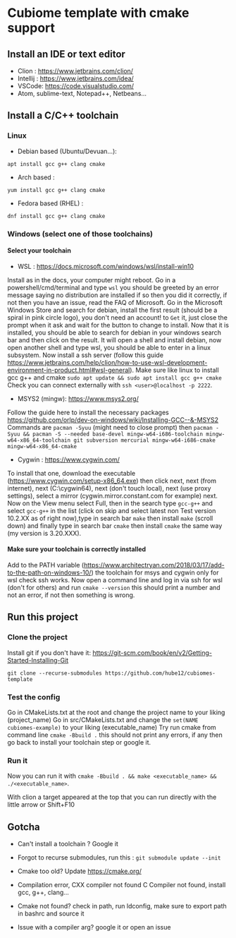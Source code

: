 # Cubiome template with cmake support

## Install an IDE or text editor

- Clion : https://www.jetbrains.com/clion/
- Intellij : https://www.jetbrains.com/idea/
- VSCode: https://code.visualstudio.com/
- Atom, sublime-text, Notepad++, Netbeans...

## Install a C/C++ toolchain

### Linux
- Debian based (Ubuntu/Devuan...):

`apt install gcc g++ clang cmake`

- Arch based :

`yum install gcc g++ clang cmake`

- Fedora based (RHEL) :

`dnf install gcc g++ clang cmake`

### Windows (select one of those toolchains)
  
#### Select your toolchain

- WSL : https://docs.microsoft.com/windows/wsl/install-win10

Install as in the docs, your computer might reboot. Go in a powershell/cmd/terminal and type 
`wsl` you should be greeted by an error message saying no distribution are installed if so then
you did it correctly, if not then you have an issue, read the FAQ of Microsoft. Go in the Microsoft
Windows Store and search for debian, install the first result (should be a spiral in pink circle logo),
you don't need an account! to `Get` it, just close the prompt when it ask and wait for the button to change to install.
Now that it is installed, you should be able to search for debian in your windows search bar and then click on the 
result. It will open a shell and install debian, now open another shell and type wsl, you should be able to enter in a
linux subsystem. Now install a ssh server (follow this guide https://www.jetbrains.com/help/clion/how-to-use-wsl-development-environment-in-product.html#wsl-general).
Make sure like linux to install gcc g++ and cmake `sudo apt update && sudo apt install gcc g++ cmake`
Check you can connect externally with `ssh <user>@localhost -p 2222`.

- MSYS2 (mingw): https://www.msys2.org/

Follow the guide here to install the necessary packages https://github.com/orlp/dev-on-windows/wiki/Installing-GCC--&-MSYS2
Commands are `pacman -Syuu` (might need to close prompt) then 
`pacman -Syuu && pacman -S --needed base-devel mingw-w64-i686-toolchain mingw-w64-x86_64-toolchain git subversion mercurial mingw-w64-i686-cmake mingw-w64-x86_64-cmake`

- Cygwin : https://www.cygwin.com/

To install that one, download the executable (https://www.cygwin.com/setup-x86_64.exe) then
click next, next (from internet), next (C:\cygwin64), next (don't touch local),
next (use proxy settings), select a mirror (cygwin.mirror.constant.com for example) next.
Now on the View menu select Full, then in the search type `gcc-g++` and select `gcc-g++` in
the list (click on skip and select latest non Test version 10.2.XX as of right now),type 
in search bar `make` then install `make` (scroll down)  and finally type in
search bar `cmake` then install `cmake` the same way (my version is 3.20.XXX).


#### Make sure your toolchain is correctly installed

Add to the PATH variable (https://www.architectryan.com/2018/03/17/add-to-the-path-on-windows-10/) the toolchain for msys and cygwin only for wsl check ssh works.
Now open a command line and log in via ssh for wsl (don't for others) and run `cmake --version`
this should print a number and not an error, if not then something is wrong.

## Run this project
### Clone the project
Install git if you don't have it: https://git-scm.com/book/en/v2/Getting-Started-Installing-Git
```shell
git clone --recurse-submodules https://github.com/hube12/cubiomes-template
```

### Test the config

Go in CMakeLists.txt at the root and change the project name to your liking (project_name)
Go in src/CMakeLists.txt and change the `set(NAME cubiomes-example)` to your liking (executable_name)
Try run cmake from command line `cmake -Bbuild .` this should not print any errors, if any then go back
to install your toolchain step or google it.

### Run it

Now you can run it with `cmake -Bbuild . && make <executable_name> && ./<executable_name>`.

With clion a target appeared at the top that you can run directly with the little arrow or Shift+F10

## Gotcha

- Can't install a toolchain ? Google it

- Forgot to recurse submodules, run this : `git submodule update --init`

- Cmake too old? Update https://cmake.org/

- Compilation error, CXX compiler not found C Compiler not found, install gcc, g++, clang...

- Cmake not found? check in path, run ldconfig, make sure to export path in bashrc and source it

- Issue with a compiler arg? google it or open an issue
